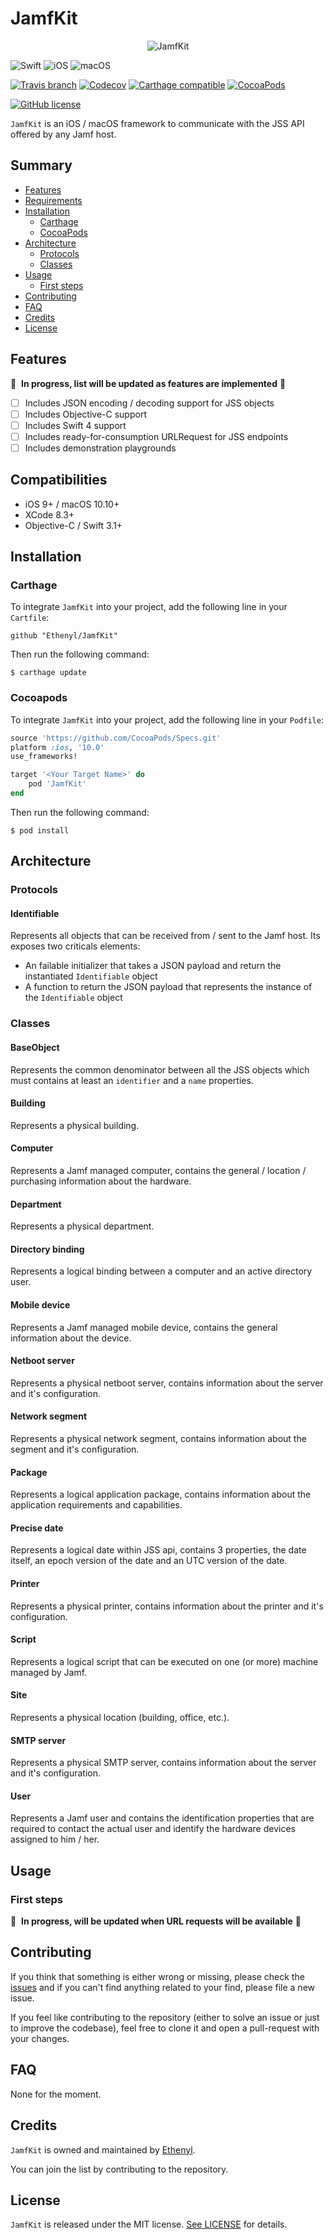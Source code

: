 # JamfKit #

<p align="center"><img src="Assets/JamfKit_256.png" alt="JamfKit"></p>

![Swift](https://img.shields.io/badge/Swift-3.1+-lightgrey.svg?style=flat-square)
![iOS](https://img.shields.io/badge/iOS-9+-lightgrey.svg?style=flat-square)
![macOS](https://img.shields.io/badge/macOS-10.10+-lightgrey.svg?style=flat-square)

[![Travis branch](https://img.shields.io/travis/Ethenyl/JamfKit/master.svg?style=flat-square)](https://travis-ci.org/Ethenyl/JamfKit)
[![Codecov](https://img.shields.io/codecov/c/github/Ethenyl/JamfKit.svg?style=flat-square)](https://codecov.io/gh/Ethenyl/JamfKit)
[![Carthage compatible](https://img.shields.io/badge/carthage-compatible-4BC51D.svg?style=flat-square)](https://github.com/Carthage/Carthage)
[![CocoaPods](https://img.shields.io/cocoapods/v/JAMFKit.svg?style=flat-square)](https://cocoapods.org/pods/JamfKit)

[![GitHub license](https://img.shields.io/github/license/Ethenyl/JamfKit.svg?style=flat-square)](https://github.com/Ethenyl/JamfKit/blob/master/LICENSE)

`JamfKit` is an iOS / macOS framework to communicate with the JSS API offered by any Jamf host.

## Summary ##

- [Features](#features)
- [Requirements](#requirements)
- [Installation](#installation)
  - [Carthage](#carthage)
  - [CocoaPods](#cocoapods)
- [Architecture](#architecture)
  - [Protocols](#protocols)
  - [Classes](#classes)
- [Usage](#usage)
  - [First steps](#first-steps)
- [Contributing](#contributing)
- [FAQ](#faq)
- [Credits](#credits)
- [License](#license)

## Features ##

🚧 &nbsp;**In progress, list will be updated as features are implemented** 🚧

- [ ] Includes JSON encoding / decoding support for JSS objects
- [ ] Includes Objective-C support
- [ ] Includes Swift 4 support
- [ ] Includes ready-for-consumption URLRequest for JSS endpoints
- [ ] Includes demonstration playgrounds

## Compatibilities ##

- iOS 9+ / macOS 10.10+
- XCode 8.3+
- Objective-C / Swift 3.1+

## Installation ##

### Carthage ###

To integrate `JamfKit` into your project, add the following line in your `Cartfile`:

```ogdl
github "Ethenyl/JamfKit"
```

Then run the following command:

`$ carthage update`

### Cocoapods ###

To integrate `JamfKit` into your project, add the following line in your `Podfile`:

```ruby
source 'https://github.com/CocoaPods/Specs.git'
platform :ios, '10.0'
use_frameworks!

target '<Your Target Name>' do
    pod 'JamfKit'
end
```

Then run the following command:

`$ pod install`

## Architecture ##

### Protocols ###

#### Identifiable ####

Represents all objects that can be received from / sent to the Jamf host. Its exposes two criticals elements:

- An failable initializer that takes a JSON payload and return the instantiated `Identifiable` object
- A function to return the JSON payload that represents the instance of the `Identifiable` object

### Classes ###

#### BaseObject ####

Represents the common denominator between all the JSS objects which must contains at least an `identifier` and a `name` properties.

#### Building ####

Represents a physical building.

#### Computer ####

Represents a Jamf managed computer, contains the general / location / purchasing information about the hardware.

#### Department ####

Represents a physical department.

#### Directory binding ####

Represents a logical binding between a computer and an active directory user.

#### Mobile device ####

Represents a Jamf managed mobile device, contains the general information about the device.

#### Netboot server ####

Represents a physical netboot server, contains information about the server and it's configuration.

#### Network segment ####

Represents a physical network segment, contains information about the segment and it's configuration.

#### Package ####

Represents a logical application package, contains information about the application requirements and capabilities.

#### Precise date ####

Represents a logical date within JSS api, contains 3 properties, the date itself, an epoch version of the date and an UTC version of the date.

#### Printer ####

Represents a physical printer, contains information about the printer and it's configuration.

#### Script ####

Represents a logical script that can be executed on one (or more) machine managed by Jamf.

#### Site ####

Represents a physical location (building, office, etc.).

#### SMTP server ####

Represents a physical SMTP server, contains information about the server and it's configuration.

#### User ####

Represents a Jamf user and contains the identification properties that are required to contact the actual user and identify the hardware devices assigned to him / her.

## Usage ##

### First steps ###

🚧 &nbsp;**In progress, will be updated when URL requests will be available** 🚧

## Contributing ##

If you think that something is either wrong or missing, please check the [issues](https://github.com/Ethenyl/JamfKit/issues) and if you can't find anything related to your find, please file a new issue.

If you feel like contributing to the repository (either to solve an issue or just to improve the codebase), feel free to clone it and open a pull-request with your changes.

## FAQ ##

None for the moment.

## Credits ##

`JamfKit` is owned and maintained by [Ethenyl](https://github.com/Ethenyl).

You can join the list by contributing to the repository.

## License ##

`JamfKit` is released under the MIT license. [See LICENSE](https://github.com/Ethenyl/JamfKit/blob/master/LICENSE) for details.
